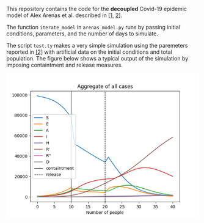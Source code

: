 This repository contains the code for the **decoupled** Covid-19 epidemic model of Alex Arenas et al. described in \[[1,](https://covid-19-risk.github.io/map/model.pdf) [2](https://www.medrxiv.org/content/10.1101/2020.04.06.20054320v1.full.pdf)]. 

The function `iterate_model` in `arenas_model.py` runs by passing initial conditions, parameters, and the number of days to simulate.

The script `test.ty` makes a very simple simulation using the paremeters reported in [[2]](https://www.medrxiv.org/content/10.1101/2020.04.06.20054320v1.full.pdf) with artificial data on the initial conditions and total population. The figure below shows a typical output of the simulation by imposing containtment and release measures. 

![](output_model_example.png)
